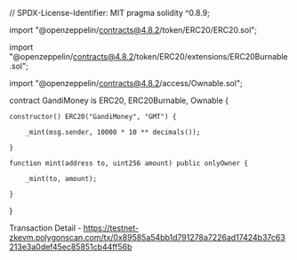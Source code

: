 // SPDX-License-Identifier: MIT
pragma solidity ^0.8.9;

import "@openzeppelin/contracts@4.8.2/token/ERC20/ERC20.sol";

import "@openzeppelin/contracts@4.8.2/token/ERC20/extensions/ERC20Burnable.sol";

import "@openzeppelin/contracts@4.8.2/access/Ownable.sol";

contract GandiMoney is ERC20, ERC20Burnable, Ownable {

    constructor() ERC20("GandiMoney", "GMT") {
    
        _mint(msg.sender, 10000 * 10 ** decimals());
        
    }

    function mint(address to, uint256 amount) public onlyOwner {
    
        _mint(to, amount);
        
    }
    
}



Transaction Detail - https://testnet-zkevm.polygonscan.com/tx/0x89585a54bb1d791278a7226ad17424b37c63213e3a0def45ec85851cb44ff56b
